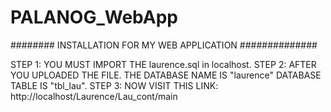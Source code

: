 # PALANOG_WebApp

######## INSTALLATION FOR MY WEB APPLICATION ##############
  
  
  STEP 1: YOU MUST IMPORT THE laurence.sql in localhost.
  STEP 2: AFTER YOU UPLOADED THE FILE. THE DATABASE NAME IS "laurence" DATABASE TABLE IS "tbl_lau". STEP 3: NOW VISIT THIS LINK: http://localhost/Laurence/Lau_cont/main
